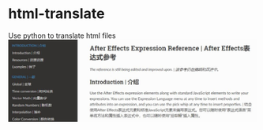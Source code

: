 # html-translate

Use python to translate html files
<img src="https://github.com/Yuelioi/html-translate/blob/main/shoot001.jpg" title="intro" style="max-width:100%;">
